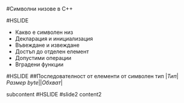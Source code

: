 #Символни низове в С++

#HSLIDE

* Какво е символен низ  
* Декларация и инициализация  
* Въвеждане и извеждане  
* Достъп до отделен елемент  
* Допустими операции  
* Вградени функции  

#HSLIDE
##Последователност от елементи от символен тип
|_Тип_|_Размер byte_||_Обхват_|

subcontent
#HSLIDE
#slide2
content2
